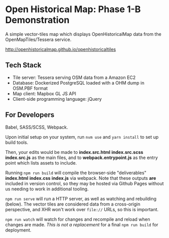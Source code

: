# Open Historical Map: Phase 1-B Demonstration

A simple vector-tiles map which displays OpenHistoricalMap data from the OpenMapTiles/Tessera service.

http://openhistoricalmap.github.io/openhistoricaltiles


## Tech Stack

* Tile server: Tessera serving OSM data from a Amazon EC2
* Database: Dockerized PostgreSQL loaded with a OHM dump in OSM.PBF format
* Map client: Mapbox GL JS API
* Client-side programming language: jQuery



## For Developers

Babel, SASS/SCSS, Webpack.

Upon initial setup on your system, run `nvm use` and `yarn install` to set up build tools.

Then, your edits would be made to **index.src.html** **index.src.scss** **index.src.js** as the main files, and to **webpack.entrypoint.js** as the entry point which lists assets to include.

Running `npm run build` will compile the browser-side "deliverables" **index.html** **index.css** **index.js** via webpack. Note that these outputs **are** included in version control, so they may be hosted via Github Pages without us needing to work in additional tooling.

`npm run serve` will run a HTTP server, as well as watching and rebuilding (below). The vector tiles are considered data from a cross-origin perspective, and XHR won't work over `file://` URLs, so this is important.

`npm run watch` will watch for changes and recompile and reload when changes are made. *This is not a replacement* for a final `npm run build` for deployment.

